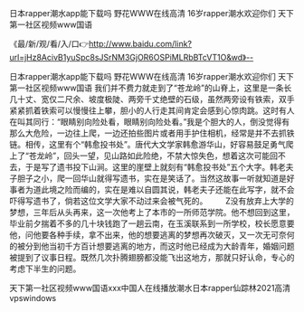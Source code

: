 日本rapper潮水app能下载吗
野花WWW在线高清
16岁rapper潮水欢迎你们
天下第一社区视频www国语


《最/新/观/看/入/口👉http://www.baidu.com/link?url=jHz8AcivB1yuSpc8sJSrNM3GjOR6OSPiMLRbBTcVT1O&wd》--

日本rapper潮水app能下载吗
野花WWW在线高清
16岁rapper潮水欢迎你们
天下第一社区视频www国语
我们并不费力就走到了“苍龙岭”的山脊上，这里是一条长几十丈、宽仅二尺余、坡度极陡、两旁千丈绝壁的石级，虽然两旁设有铁索，双手紧紧抓着铁索可以慢慢往上攀，胆小的人行走其间肯定会感到心惊肉跳。这时有人在叫其同行：“眼睛别向险处看，眼睛别向险处看。”我是个胆大的人，倒没觉得有那么大危险，一边往上爬，一边还拍些图片或者用手护住相机，经常是并不去抓铁链。相传，这里有个“韩愈投书处”。唐代大文学家韩愈游华山，好容易鼓足勇气爬上了“苍龙岭”，回头一望，见山路如此险绝，不禁大惊失色，想着这次可能回不去，于是写了遗书投下山涧。这里的崖壁上就刻有“韩愈投书处”五个大字。韩老夫子胆子之小，爬一回华山就得写遗书，实在是笑话了。当然这故事一听就知道是好事者为道此境之险而编的，实在是难以自圆其说，韩老夫子还能在此写字，就不会吓得写遗书了，倘若这位文学大家不动过来会被气死的。
　　Z没有放弃上大学的梦想，三年后从头再来，这一次他考上了本市的一所师范学院。他不想回到这里，毕业前夕揣着不多的几十块钱跑了一趟云南，在玉溪联系到一所学校，校长愿意要他，问他要各种手续，拿不出来，他的想要逃离的梦想再次破灭，又一次无可奈何的被分到他当初千方百计想要逃离的地方，而这时他已经成为大龄青年，婚姻问题被提到了议事日程。既然几次扑腾翅膀都没能飞出这地方，那就只好认命，专心的考虑下半生的问题。





天下第一社区视频www国语ххх中国人在线播放潮水日本rapper仙踪林2021高清vpswindows
